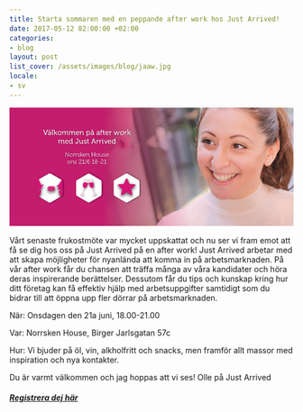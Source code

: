 ```yaml
---
title: Starta sommaren med en peppande after work hos Just Arrived!
date: 2017-05-12 02:00:00 +02:00
categories:
- blog
layout: post
list_cover: /assets/images/blog/jaaw.jpg
locale:
- sv
---
```


![jaaw](/assets/images/blog/jaaw.jpg)



​Vårt senaste  frukostmöte var mycket uppskattat och nu ser vi fram emot att få se dig hos oss på Just Arrived på en after work! Just Arrived arbetar med att skapa möjligheter för nyanlända att komma in på arbetsmarknaden. På vår after work får du chansen att  träffa många av våra kandidater och höra deras inspirerande berättelser. Dessutom får du tips och kunskap kring hur ditt företag kan få effektiv hjälp med arbetsuppgifter samtidigt som du bidrar till att öppna upp fler dörrar på arbetsmarknaden.​

När: Onsdagen den 21a juni, 18.00-21.00

Var: Norrsken House, Birger Jarlsgatan 57c

Hur: Vi bjuder på öl, vin, alkholfritt och snacks, men framför allt massor med inspiration och nya kontakter.

Du är varmt välkommen och jag hoppas att vi ses!
Olle på Just Arrived

##### [Registrera dej här](https://jaaw.confetti.events/)
